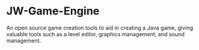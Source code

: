 JW-Game-Engine
==============

An open source game creation tools to aid in creating a Java game, giving valuable tools such as a level editor, graphics management, and sound management.
